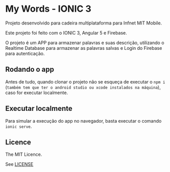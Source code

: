 # My Words - IONIC 3

Projeto desenvolvido para cadeira multiplataforma para Infnet MIT Mobile.

Este projeto foi feito com o IONIC 3, Angular 5 e Firebase. 

O projeto é um APP para armazenar palavras e suas descrição, utilizando o Realtime Database para armazenar as palavras salvas e Login do Firebase para autenticação.

## Rodando o app

Antes de tudo, quando clonar o projeto não se esqueça de executar o `npm i` (`também tem que ter o android studio ou xcode instalados na máquina`), caso for executar localmente.

## Executar localmente

Para simular a execução do app no navegador, basta executar o comando `ionic serve`.

## Licence
The MIT Licence.

See [LICENSE](LICENSE)


